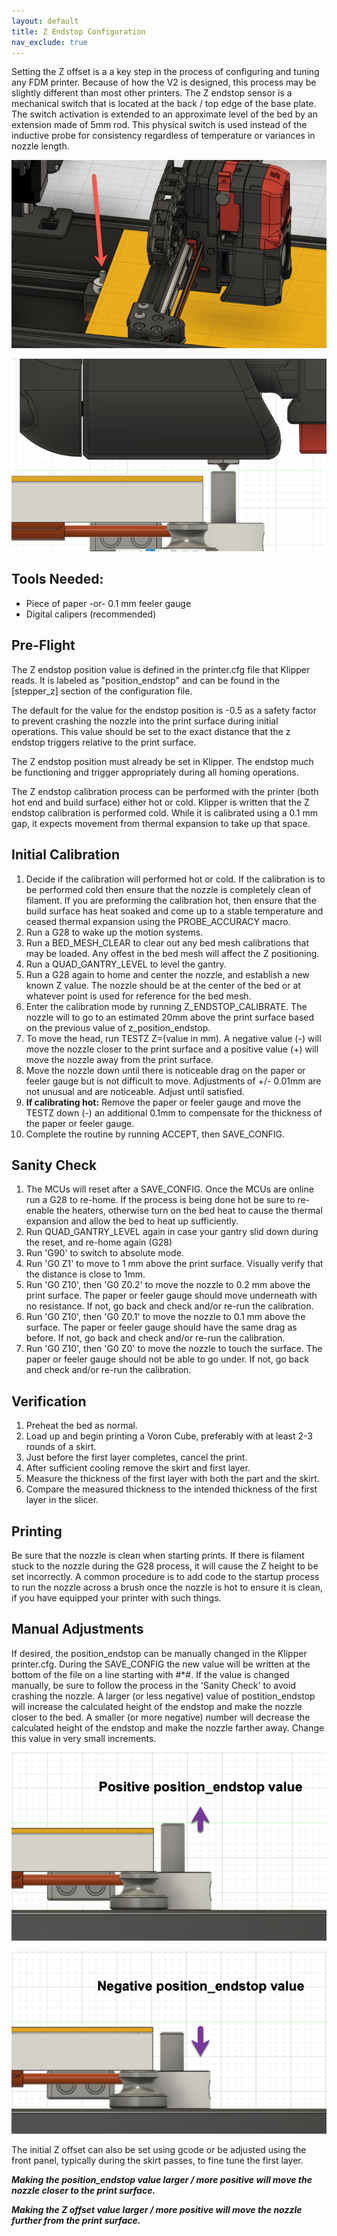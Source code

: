 ```yaml
---
layout: default
title: Z Endstop Configuration
nav_exclude: true
---
```


Setting the Z offset is a a key step in the process of configuring and tuning any FDM printer.  Because of how the V2 is designed, this process may be slightly different than most other printers.  The Z endstop sensor is a mechanical switch that is located at the back / top edge of the base plate.  The switch activation is extended to an approximate level of the bed by an extension made of 5mm rod.  This physical switch is used instead of the inductive probe for consistency regardless of temperature or variances in nozzle length.

![](./images/v2_z_endstop_location.png)

![](./images/v2_z_endstop_nozzle.png)

## Tools Needed:

* Piece of paper -or- 0.1 mm feeler gauge
* Digital calipers (recommended)

## Pre-Flight

The Z endstop position value is defined in the printer.cfg file that Klipper reads.  It is labeled as "position\_endstop" and can be found in the [stepper\_z] section of the configuration file.

The default for the value for the endstop position is -0.5 as a safety factor to prevent crashing the nozzle into the print surface during initial operations.  This value should be set to the exact distance that the z endstop triggers relative to the print surface.

The Z endstop position must already be set in Klipper.  The endstop much be functioning and trigger appropriately during all homing operations.

The Z endstop calibration process can be performed with the printer (both hot end and build surface) either hot or cold.  Klipper is written that the Z endstop calibration is performed cold. While it is calibrated using a 0.1 mm gap, it expects movement from thermal expansion to take up that space.

## Initial Calibration

1. Decide if the calibration will performed hot or cold.  If the calibration is to be performed cold then ensure that the nozzle is completely clean of filament.  If you are preforming the calibration hot, then ensure that the build surface has heat soaked and come up to a stable temperature and ceased thermal expansion using the PROBE_ACCURACY macro.
2. Run a G28 to wake up the motion systems.
3. Run a BED\_MESH\_CLEAR to clear out any bed mesh calibrations that may be loaded.  Any offest in the bed mesh will affect the Z positioning.
4. Run a QUAD\_GANTRY\_LEVEL to level the gantry.
5. Run a G28 again to home and center the nozzle, and establish a new known Z value.  The nozzle should be at the center of the bed or at whatever point is used for reference for the bed mesh.
6. Enter the calibration mode by running Z\_ENDSTOP\_CALIBRATE.  The nozzle will to go to an estimated 20mm above the print surface based on the previous value of z\_position\_endstop.
7. To move the head, run TESTZ Z=(value in mm).  A negative value (-) will move the nozzle closer to the print surface and a positive value (+) will move the nozzle away from the print surface.
8. Move the nozzle down until there is noticeable drag on the paper or feeler gauge but is not difficult to move.  Adjustments of +/- 0.01mm are not unusual and are noticeable.  Adjust until satisfied.
9. __If calibrating hot:__ Remove the paper or feeler gauge and move the TESTZ down (-) an additional 0.1mm to compensate for the thickness of the paper or feeler gauge.
10. Complete the routine by running ACCEPT, then SAVE\_CONFIG.

## Sanity Check

1. The MCUs will reset after a SAVE\_CONFIG.  Once the MCUs are online run a G28 to re-home.  If the process is being done hot be sure to re-enable the heaters, otherwise turn on the bed heat to cause the thermal expansion and allow the bed to heat up sufficiently.
2. Run QUAD\_GANTRY\_LEVEL again in case your gantry slid down during the reset, and re-home again (G28)
3. Run 'G90' to switch to absolute mode.
4. Run 'G0 Z1' to move to 1 mm above the print surface.  Visually verify that the distance is close to 1mm.
5. Run 'G0 Z10', then 'G0 Z0.2' to move the nozzle to 0.2 mm above the print surface.  The paper or feeler gauge should move underneath with no resistance.  If not, go back and check and/or re-run the calibration.
6. Run 'G0 Z10', then 'G0 Z0.1' to move the nozzle to 0.1 mm above the surface.  The paper or feeler gauge should have the same drag as before.  If not, go back and check and/or re-run the calibration.
7. Run 'G0 Z10', then 'G0 Z0' to move the nozzle to touch the surface.  The paper or feeler gauge should not be able to go under.  If not, go back and check and/or re-run the calibration.


## Verification

1. Preheat the bed as normal.
2. Load up and begin printing a Voron Cube, preferably with at least 2-3 rounds of a skirt.
3. Just before the first layer completes, cancel the print.
4. After sufficient cooling remove the skirt and first layer.
5. Measure the thickness of the first layer with both the part and the skirt.
6. Compare the measured thickness to the intended thickness of the first layer in the slicer.

## Printing

Be sure that the nozzle is clean when starting prints.  If there is filament stuck to the nozzle during the G28 process, it will cause the Z height to be set incorrectly.  A common procedure is to add code to the startup process to run the nozzle across a brush once the nozzle is hot to ensure it is clean, if you have equipped your printer with such things.

## Manual Adjustments

If desired, the position\_endstop can be manually changed in the Klipper printer.cfg.  During the SAVE\_CONFIG the new value will be written at the bottom of the file on a line starting with #*#.  If the value is changed manually, be sure to follow the process in the 'Sanity Check' to avoid crashing the nozzle.  A larger (or less negative) value of postition\_endstop will increase the calculated height of the endstop and make the nozzle closer to the bed.  A smaller (or more negative) number will decrease the calculated height of the endstop and make the nozzle farther away.  Change this value in very small increments.

![](./images/v2_z_endstop_positive_endstop_value.png)

![](./images/v2_z_endstop_negative_endstop_value.png)

The initial Z offset can also be set using gcode or be adjusted using the front panel, typically during the skirt passes, to fine tune the first layer.

**_Making the position\_endstop value larger / more positive will move the nozzle closer to the print surface._**

**_Making the Z offset value larger / more positive will move the nozzle further from the print surface._**
